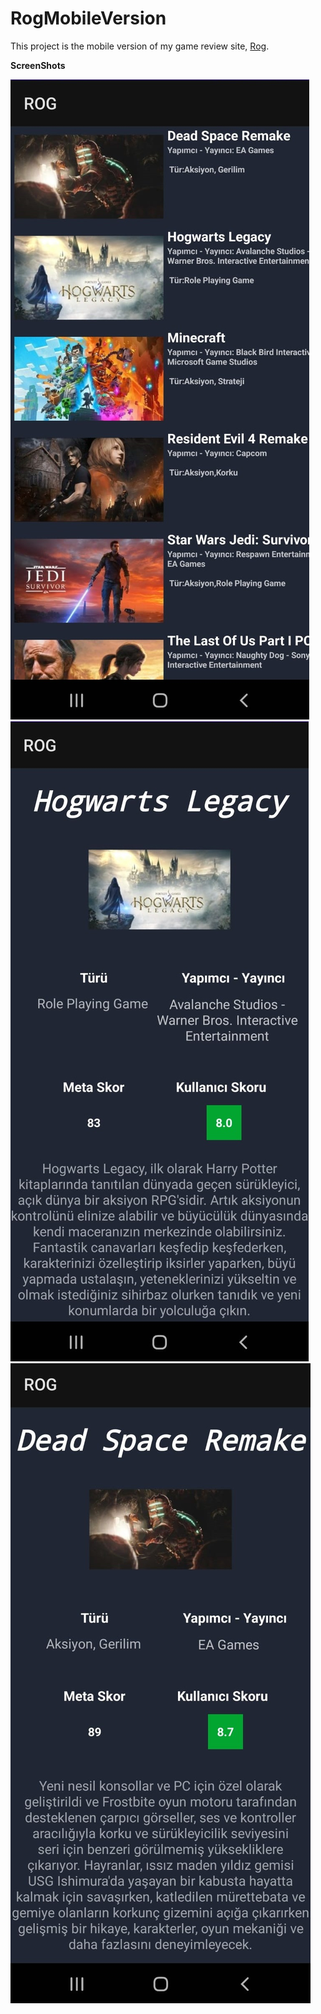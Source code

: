 # RogMobileVersion
This project is the mobile version of my game review site, [Rog](http://rog.epizy.com). 


**ScreenShots**


![Main Menu](https://github.com/Alidari/RogMobileVersion/blob/main/imgs/3.jpg?raw=true)
![Game Details](https://github.com/Alidari/RogMobileVersion/blob/main/imgs/2.jpg?raw=true)
![Game Details](https://github.com/Alidari/RogMobileVersion/blob/main/imgs/1.jpg?raw=true)
